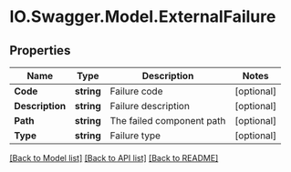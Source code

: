 # IO.Swagger.Model.ExternalFailure
## Properties

Name | Type | Description | Notes
------------ | ------------- | ------------- | -------------
**Code** | **string** | Failure code | [optional] 
**Description** | **string** | Failure description | [optional] 
**Path** | **string** | The failed component path | [optional] 
**Type** | **string** | Failure type | [optional] 

[[Back to Model list]](../README.md#documentation-for-models) [[Back to API list]](../README.md#documentation-for-api-endpoints) [[Back to README]](../README.md)

